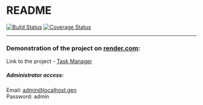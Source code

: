 # README

[![Build Status](https://img.shields.io/endpoint.svg?url=https%3A%2F%2Factions-badge.atrox.dev%2FTonyDischein%2FTaskManager%2Fbadge%3Fref%3Ddevelop&style=flat)](https://actions-badge.atrox.dev/TonyDischein/TaskManager/goto?ref=develop)
[![Coverage Status](https://coveralls.io/repos/github/TonyDischein/TaskManager/badge.svg?branch=develop)](https://coveralls.io/github/TonyDischein/TaskManager?branch=develop)

---

### Demonstration of the project on [render.com](https://render.com/):

Link to the project - [Task Manager](https://task-manager-fwtb.onrender.com)

##### Administrator access:

Email: admin@localhost.gen  
Password: admin
